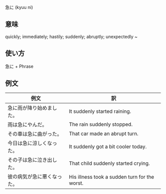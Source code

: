 急に (kyuu ni)

## 意味

quickly; immediately; hastily; suddenly; abruptly; unexpectedly ~

## 使い方

急に	+   Phrase

## 例文

|例文|訳|
| --- | --- |
|急に雨が降り始めました。|It suddenly started raining.|
|雨は急にやんだ。|The rain suddenly stopped.|
|その車は急に曲がった。|That car made an abrupt turn.|
|今日は急に涼しくなった。|It suddenly got a bit cooler today.|
|その子は急に泣き出した。|That child suddenly started crying.|
|彼の病気が急に悪くなった。|His illness took a sudden turn for the worst.|